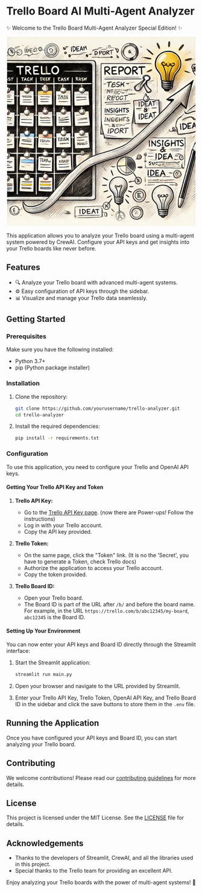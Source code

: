 # Trello Board AI Multi-Agent Analyzer

✨ Welcome to the Trello Board Multi-Agent Analyzer Special Edition! ✨

<p align="center">
  <img src="assets/trello_analyzer.png" alt="Trello Board Multi-Agent Analyzer" width="500">
</p>

This application allows you to analyze your Trello board using a multi-agent system powered by CrewAI. Configure your API keys and get insights into your Trello boards like never before.

## Features

- 🔍 Analyze your Trello board with advanced multi-agent systems.
- ⚙️ Easy configuration of API keys through the sidebar.
- 📊 Visualize and manage your Trello data seamlessly.

## Getting Started

### Prerequisites

Make sure you have the following installed:

- Python 3.7+
- pip (Python package installer)

### Installation

1. Clone the repository:

    ```bash
    git clone https://github.com/yourusername/trello-analyzer.git
    cd trello-analyzer
    ```

2. Install the required dependencies:

    ```bash
    pip install -r requirements.txt
    ```

### Configuration

To use this application, you need to configure your Trello and OpenAI API keys.

#### Getting Your Trello API Key and Token

1. **Trello API Key:**
   - Go to the [Trello API Key page](https://trello.com/app-key). (now there are Power-ups! Follow the instructions)
   - Log in with your Trello account.
   - Copy the API key provided.

2. **Trello Token:**
   - On the same page, click the "Token" link. (It is no the 'Secret', you have to generate a Token, check Trello docs)
   - Authorize the application to access your Trello account.
   - Copy the token provided.

3. **Trello Board ID:**
   - Open your Trello board.
   - The Board ID is part of the URL after `/b/` and before the board name. For example, in the URL `https://trello.com/b/abc12345/my-board`, `abc12345` is the Board ID.

#### Setting Up Your Environment

You can now enter your API keys and Board ID directly through the Streamlit interface:

1. Start the Streamlit application:

    ```bash
    streamlit run main.py
    ```

2. Open your browser and navigate to the URL provided by Streamlit.

3. Enter your Trello API Key, Trello Token, OpenAI API Key, and Trello Board ID in the sidebar and click the save buttons to store them in the `.env` file.

## Running the Application

Once you have configured your API keys and Board ID, you can start analyzing your Trello board.

## Contributing

We welcome contributions! Please read our [contributing guidelines](CONTRIBUTING.md) for more details.

## License

This project is licensed under the MIT License. See the [LICENSE](LICENSE) file for details.

## Acknowledgements

- Thanks to the developers of Streamlit, CrewAI, and all the libraries used in this project.
- Special thanks to the Trello team for providing an excellent API.

Enjoy analyzing your Trello boards with the power of multi-agent systems! 🚀